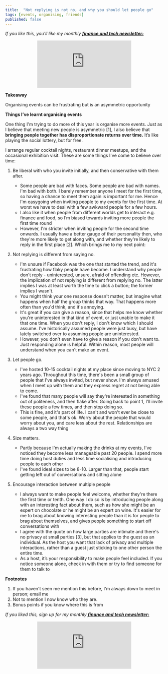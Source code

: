 ```yaml
---
title:  "Not replying is not no, and why you should let people go"  
tags: [events, organising, friends]
published: false
---
```


*If you like this, you'll like my monthly* ***[finance and tech newsletter:](https://avoidboringpeople.substack.com/ "ABP")***

<style>
      .iframe-container {
        overflow: hidden;        
        padding-top: 50%; <!-- Calculated from the aspect ration of the content (in case of 16:9 it is 9/16= 0.5625) -->
        position: relative;
      }
      .iframe-container iframe { 
         border: 0;
         height: 100%; <!-- Finally, width and height are set to 100% so the iframe takes up 100% of the containers space. -->
         left: 0;
         position: absolute;
         top: 0;
         width: 100%;
         display: block;
         margin: 0 auto; <!-- center image -->
      }
      <!-- 4x3 Aspect Ratio -->
      .iframe-container-4x3 {
        padding-top: 75%;
      }
</style> 

<div class="iframe-container-4x3">
  <p align="center"><iframe src="https://avoidboringpeople.substack.com/embed" frameborder="0" scrolling="no"> </iframe></p>
</div>

**Takeaway**

Organising events can be frustrating but is an asymmetric opportunity

**Things I’ve learnt organising events**

One thing I'm trying to do more of this year is organise more events. Just as I believe that meeting new people is asymmetric \[1\], I also believe that **bringing people together has disproportionate returns over time.** It’s like playing the social lottery, but for free.

I arrange regular cocktail nights, restaurant dinner meetups, and the occasional exhibition visit. These are some things I've come to believe over time:

1. Be liberal with who you invite initially, and then conservative with them after. 

    - Some people are bad with faces. Some people are bad with names. I'm bad with both. I barely remember anyone I meet for the first time, so having a chance to meet them again is important for me. Hence I'm easygoing when inviting people to my events for the first time. At worst we have to deal with a few awkward people for a few hours. 
    - I also like it when people from different worlds get to interact e.g. finance and food, so I’m biased towards inviting more people the first time round
    - However, I'm stricter when inviting people for the second time onwards. I usually have a better gauge of their personality then, who they're more likely to get along with, and whether they're likely to reply in the first place \[2\]. Which brings me to my next point:

2. Not replying is different from saying no. 

    - I'm unsure if Facebook was the one that started the trend, and it's frustrating how flaky people have become. I understand why people don't reply - uninterested, unsure, afraid of offending etc. However, the implication of not replying is different from replying no. The latter implies I was at least worth the time to click a button; the former implies I wasn't. 
    - You might think your one response doesn't matter, but imagine what happens when half the group thinks that way. That happens more often than you'd think, and it's annoying.
    - It's great if you can give a reason, since that helps me know whether you're uninterested in that kind of event, or just unable to make it that one time. When you don't reply, I don't know which I should assume. I've historically assumed people were just busy, but have lately switched over to assuming people are uninterested.
    - However, you don't even have to give a reason if you don't want to. Just responding alone is helpful. Within reason, most people will understand when you can't make an event. 
  
3. Let people go.

    - I've hosted 10-15 cocktail nights at my place since moving to NYC 2 years ago. Throughout this time, there's been a small group of people that I've always invited, but never show. I'm always amused when I meet up with them and they express regret at not being able to come.
    - I've found that many people will say they're interested in something out of politeness, and then flake after. Going back to point 1, I'll invite these people a few times, and then stop doing so. 
    - This is fine, and it's part of life. I can't and won't ever be close to some people, and that's ok. Worry about the people that would worry about you, and care less about the rest. Relationships are always a two way thing

4. Size matters.

    - Partly because I'm actually making the drinks at my events, I've noticed they become less manageable past 20 people. I spend more time doing host duties and less time socialising and introducing people to each other
    - I've found ideal sizes to be 8-10. Larger than that, people start getting left out of conversations and sitting alone

5. Encourage interaction between multiple people

    - I always want to make people feel welcome, whether they're there the first time or tenth. One way I do so is by introducing people along with an interesting fact about them, such as how she might be an expert on chocolate or he might be an expert on wine. It's easier for me to brag about knowing interesting people than it is for people to brag about themselves, and gives people something to start off conversations with
    - I agree with the quote on how large parties are intimate and there's no privacy at small parties \[3\], but that applies to the guest as an individual. As the host you want that lack of privacy and multiple interactions, rather than a guest just sticking to one other person the entire time.
    - As a host, it’s your responsibility to make people feel included. If you notice someone alone, check in with them or try to find someone for them to talk to 

**Footnotes**

1. If you haven't seen me mention this before, I'm always down to meet in person; email me
2. Not to mention I now know who they are. 
3. Bonus points if you know where this is from

*If you liked this, sign up for my monthly* ***[finance and tech newsletter:](https://avoidboringpeople.substack.com/ "ABP")***

<div class="iframe-container-4x3">
  <p align="center"><iframe src="https://avoidboringpeople.substack.com/embed" frameborder="0" scrolling="no"> </iframe></p>
</div>
